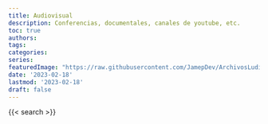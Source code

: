 ```yaml
---
title: Audiovisual
description: Conferencias, documentales, canales de youtube, etc.
toc: true
authors:
tags:
categories:
series:
featuredImage: "https://raw.githubusercontent.com/JamepDev/ArchivosLudicos/main/images/audiovisual.jpg"
date: '2023-02-18'
lastmod: '2023-02-18'
draft: false
---
```

{{< search >}}
